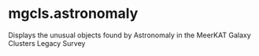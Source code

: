 # mgcls.astronomaly
Displays the unusual objects found by Astronomaly in the MeerKAT Galaxy Clusters Legacy Survey
